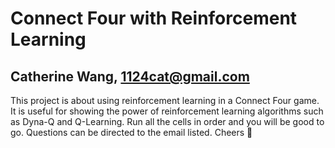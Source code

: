 # Connect Four with Reinforcement Learning 
## Catherine Wang, 1124cat@gmail.com
This project is about using reinforcement learning in a Connect Four game. It is useful for showing the power of reinforcement learning algorithms such as Dyna-Q and Q-Learning. Run all the cells in order and you will be good to go. Questions can be directed to the email listed. Cheers 🥂
